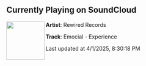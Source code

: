 ## Currently Playing on SoundCloud

[<img align="left" width="100" src="https://i1.sndcdn.com/artworks-LfQGZ9yW8c2sm3T7-yHazqw-t500x500.png">](https://soundcloud.com/rewiredrecordsuk/emocial-experience?in=saxurn/sets/blissed-out/)

**Artist**: Rewired Records 

**Track**: Emocial - Experience

Last updated at 4/1/2025, 8:30:18 PM
